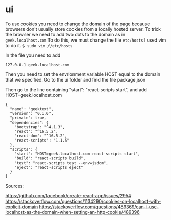 # ui

To use cookies you need to change the domain of the page because browsers don't usually store cookies from a locally hosted server. To trick the browser we need to add two dots to the domain as in ```geek.localhost.com```
To do this, we must change the file ```etc/hosts``` I used vim to do it. 
```$ sudo vim //etc/hosts```

In the file you need to add
```
127.0.0.1 geek.localhost.com
```
Then you need to set the envrionment variable HOST equal to the domain that we specified. Go to the ui folder and find the file package.json 

Then go to the line containing "start": "react-scripts start", and add HOST=geek.localhost.com
```
{
  "name": "geektext",
  "version": "0.1.0",
  "private": true,
  "dependencies": {
    "bootstrap": "^4.1.3",
    "react": "^16.5.2",
    "react-dom": "^16.5.2",
    "react-scripts": "1.1.5"
  },
  "scripts": {
    "start": "HOST=geek.localhost.com react-scripts start",
    "build": "react-scripts build",
    "test": "react-scripts test --env=jsdom",
    "eject": "react-scripts eject"
  }
}
```


Sources: 

https://github.com/facebook/create-react-app/issues/2954
https://stackoverflow.com/questions/1134290/cookies-on-localhost-with-explicit-domain
https://stackoverflow.com/questions/489369/can-i-use-localhost-as-the-domain-when-setting-an-http-cookie/489396
